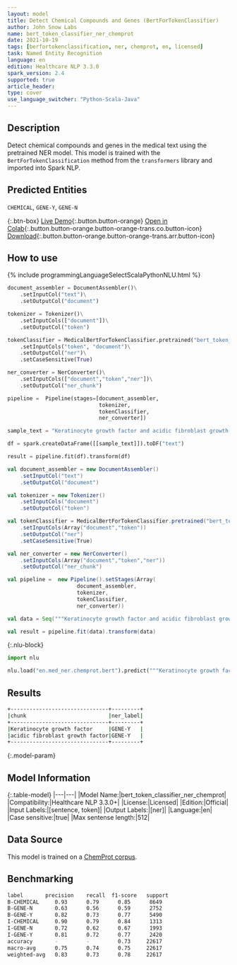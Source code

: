 ```yaml
---
layout: model
title: Detect Chemical Compounds and Genes (BertForTokenClassifier)
author: John Snow Labs
name: bert_token_classifier_ner_chemprot
date: 2021-10-19
tags: [berfortokenclassification, ner, chemprot, en, licensed]
task: Named Entity Recognition
language: en
edition: Healthcare NLP 3.3.0
spark_version: 2.4
supported: true
article_header:
type: cover
use_language_switcher: "Python-Scala-Java"
---
```



## Description


Detect chemical compounds and genes in the medical text using the pretrained NER model. This model is trained with the `BertForTokenClassification` method from the `transformers` library and imported into Spark NLP.


## Predicted Entities


`CHEMICAL`, `GENE-Y`, `GENE-N`


{:.btn-box}
[Live Demo](https://demo.johnsnowlabs.com/healthcare/NER_CHEMPROT_CLINICAL/){:.button.button-orange}
[Open in Colab](https://colab.research.google.com/github/JohnSnowLabs/spark-nlp-workshop/blob/master/tutorials/streamlit_notebooks/healthcare/NER_CHEMPROT_CLINICAL.ipynb){:.button.button-orange.button-orange-trans.co.button-icon}
[Download](https://s3.amazonaws.com/auxdata.johnsnowlabs.com/clinical/models/bert_token_classifier_ner_chemprot_en_3.3.0_2.4_1634644903577.zip){:.button.button-orange.button-orange-trans.arr.button-icon}


## How to use




<div class="tabs-box" markdown="1">
{% include programmingLanguageSelectScalaPythonNLU.html %}

```python
document_assembler = DocumentAssembler()\
    .setInputCol("text")\
    .setOutputCol("document")

tokenizer = Tokenizer()\
    .setInputCols(["document"])\
    .setOutputCol("token")

tokenClassifier = MedicalBertForTokenClassifier.pretrained("bert_token_classifier_ner_chemprot", "en", "clinical/models")\
    .setInputCols("token", "document")\
    .setOutputCol("ner")\
    .setCaseSensitive(True)

ner_converter = NerConverter()\
    .setInputCols(["document","token","ner"])\
    .setOutputCol("ner_chunk")

pipeline =  Pipeline(stages=[document_assembler, 
                             tokenizer, 
                             tokenClassifier, 
                             ner_converter])

sample_text = "Keratinocyte growth factor and acidic fibroblast growth factor are mitogens for primary cultures of mammary epithelium."

df = spark.createDataFrame([[sample_text]]).toDF("text")

result = pipeline.fit(df).transform(df)
```
```scala
val document_assembler = new DocumentAssembler()
    .setInputCol("text")
    .setOutputCol("document")

val tokenizer = new Tokenizer()
    .setInputCols("document")
    .setOutputCol("token")

val tokenClassifier = MedicalBertForTokenClassifier.pretrained("bert_token_classifier_ner_chemprot", "en", "clinical/models")
    .setInputCols(Array("document","token"))
    .setOutputCol("ner")
    .setCaseSensitive(True)

val ner_converter = new NerConverter()
    .setInputCols(Array("document","token","ner"))
    .setOutputCol("ner_chunk")

val pipeline =  new Pipeline().setStages(Array(
                      document_assembler, 
                      tokenizer, 
                      tokenClassifier, 
                      ner_converter))

val data = Seq("""Keratinocyte growth factor and acidic fibroblast growth factor are mitogens for primary cultures of mammary epithelium.""").toDS.toDF("text")

val result = pipeline.fit(data).transform(data)
```


{:.nlu-block}
```python
import nlu

nlu.load("en.med_ner.chemprot.bert").predict("""Keratinocyte growth factor and acidic fibroblast growth factor are mitogens for primary cultures of mammary epithelium.""")
```

</div>


## Results


```bash
+-------------------------------+---------+
|chunk                          |ner_label|
+-------------------------------+---------+
|Keratinocyte growth factor     |GENE-Y   |
|acidic fibroblast growth factor|GENE-Y   |
+-------------------------------+---------+
```


{:.model-param}
## Model Information


{:.table-model}
|---|---|
|Model Name:|bert_token_classifier_ner_chemprot|
|Compatibility:|Healthcare NLP 3.3.0+|
|License:|Licensed|
|Edition:|Official|
|Input Labels:|[sentence, token]|
|Output Labels:|[ner]|
|Language:|en|
|Case sensitive:|true|
|Max sentense length:|512|


## Data Source


This model is trained on a [ChemProt corpus](https://biocreative.bioinformatics.udel.edu/).


## Benchmarking


```bash
label       precision    recall  f1-score   support
B-CHEMICAL     0.93      0.79      0.85      8649
B-GENE-N       0.63      0.56      0.59      2752
B-GENE-Y       0.82      0.73      0.77      5490
I-CHEMICAL     0.90      0.79      0.84      1313
I-GENE-N       0.72      0.62      0.67      1993
I-GENE-Y       0.81      0.72      0.77      2420
accuracy       -         -         0.73     22617
macro-avg      0.75      0.74      0.75     22617
weighted-avg   0.83      0.73      0.78     22617
```
